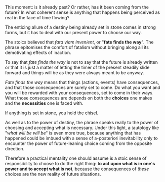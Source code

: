This moment: is it already past?
Or rather, has it been coming from the future?
In what coherent sense is anything that happens being perceived as real in the face of time flowing?

The enticing allure of a destiny being already set in stone comes in strong forms, but it has to deal with our present power to choose our way.

The stoics believed that *fata viam invenient*, or "**fate finds the way**".
The phrase epitomises the comfort of fatalism without bringing along all its demotivating effects of inaction.

To say that *fate finds the way* is not to say that the future is already written or that it is just a matter of letting the timer of the present steadily slide forward and things will be as they were always meant to be anyway.

*Fate finds the way* means that things (actions, events) have consequences, and that those consequences are surely set to come.
Do what you want and you will be rewarded with your consequences, set to come in their ways.
What those consequences are depends on both the **choices** one makes and the **necessities** one is faced with.

If anything is set in stone, you hold the chisel.

As well as to the power of destiny, the phrase speaks really to the power of choosing and accepting what is necessary.
Under this light, a tautology like "*what will be will be*" is even more true, because anything that has happened could be imbued with a sense of a-posteriori inevitability only to encounter the power of future-leaning choice coming from the opposite direction.

Therefore a practical mentality one should assume is a stoic sense of responsibility to choose to do the right thing: **to act upon what is in one's power and to accept what is not**, because the consequences of *these* choices are the new reality of future situations.
